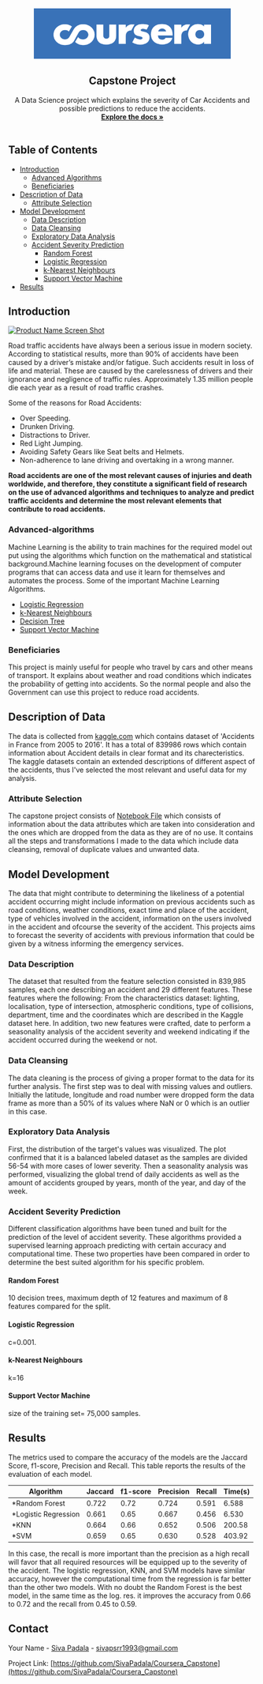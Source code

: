 <!--
*** Thanks for checking out this README Template. If you have a suggestion that would
*** make this better, please fork the repo and create a pull request or simply open
*** an issue with the tag "enhancement".
*** Thanks again! Now go create something AMAZING! :D
-->





<!-- PROJECT SHIELDS -->
<!--
*** I'm using markdown "reference style" links for readability.
*** Reference links are enclosed in brackets [ ] instead of parentheses ( ).
*** See the bottom of this document for the declaration of the reference variables
*** for contributors-url, forks-url, etc. This is an optional, concise syntax you may use.
*** https://www.markdownguide.org/basic-syntax/#reference-style-links
-->




<!-- PROJECT LOGO -->
<br />
<p align="center">
  <a href="https://github.com/othneildrew/Best-README-Template">
    <img src="images/Coursera.png" alt="Coursera" width="400" height="102">
  </a>

  <h2 align="center">Capstone Project</h2>

  <p align="center">
    A Data Science project which explains the severity of Car Accidents and possible predictions to reduce the accidents.  
    <br />
    <a href="https://github.com/SivaPadala/Coursera_Capstone"><strong>Explore the docs »</strong></a>
    <br />
    <br />
    
  </p>
</p>



<!-- TABLE OF CONTENTS -->
## Table of Contents

* [Introduction](#introduction)
  * [Advanced Algorithms](#advanced-algorithms)
  * [Beneficiaries](#beneficiaries)
* [Description of Data](#description-of-data)
  * [Attribute Selection](#attribute-selection)
* [Model Development](#model-development)
  * [Data Description](#data-description)
  * [Data Cleansing](#data-cleansing)
  * [Exploratory Data Analysis](#exploratory-data-analysis)
  * [Accident Severity Prediction](#accident-severity-prediction)
    * [Random Forest](#random-forest)
    * [Logistic Regression](#logistic-regression)
    * [k-Nearest Neighbours](#k-nearest-neighbours)
    * [Support Vector Machine](#support-vector-machine)
* [Results](#results)



<!-- INTRODUCTION -->
## Introduction

[![Product Name Screen Shot][product-screenshot]](https://example.com)

Road traffic accidents have always been a serious issue in modern society. According to statistical results, more than 90% of accidents have been caused by a driver’s mistake and/or fatigue. Such accidents result in loss of life and material. These are caused by the carelessness of drivers and their ignorance and negligence of traffic rules.
Approximately 1.35 million people die each year as a result of road traffic crashes.

Some of the reasons for Road Accidents:
* Over Speeding.
* Drunken Driving.
* Distractions to Driver.
* Red Light Jumping.
* Avoiding Safety Gears like Seat belts and Helmets.
* Non-adherence to lane driving and overtaking in a wrong manner.

**Road accidents are one of the most relevant causes of injuries and death worldwide, and therefore, they constitute a significant field of research on the use of advanced algorithms and techniques to analyze and predict traffic accidents and determine the most relevant elements that contribute to road accidents.**

### Advanced-algorithms
Machine Learning is the ability to train machines for the required model out put using the algorithms which function on the mathematical and statistical background.Machine learning focuses on the development of computer programs that can access data and use it learn for themselves and automates the process. Some of the important Machine Learning Algorithms.
* <a href="https://careerfoundry.com/en/blog/data-analytics/what-is-logistic-regression/" target="_blank">Logistic Regression </a>
* <a href="https://www.analyticsvidhya.com/blog/2018/03/introduction-k-neighbours-algorithm-clustering/" target="_blank">k-Nearest Neighbours</a>
* <a href="https://www.geeksforgeeks.org/decision-tree/" target="_blank">Decision Tree</a>
* <a href="https://towardsdatascience.com/support-vector-machine-introduction-to-machine-learning-algorithms-934a444fca47" target="_blank">Support Vector Machine</a>
### Beneficiaries
This project is mainly useful for people who travel by cars and other means of transport. It explains about weather and road conditions which indicates the probability of getting into accidents. So the normal people and also the Government can use this project to reduce road accidents.


<!-- DESCRIPTION OF DATA -->
## Description of Data

The data is collected from [kaggle.com](https://www.kaggle.com/ahmedlahlou/accidents-in-france-from-2005-to-2016) which contains dataset of 'Accidents in France from 2005 to 2016'. It has a total of 839986 rows which contain information about Accident details in clear format and its charecteristics. The kaggle datasets contain an extended descriptions of different aspect of the accidents, thus I've selected the most relevant and useful data for my analysis.

### Attribute Selection

The capstone project consists of [Notebook File]() which consists of information about the data attributes which are taken into consideration and the ones which are dropped from the data as they are of no use. It contains all the steps and transformations I made to the data which include data cleansing, removal of duplicate values and unwanted data. 



<!-- USAGE EXAMPLES -->
## Model Development

The data that might contribute to determining the likeliness of a potential accident occurring might include information on previous accidents such as road conditions, weather conditions, exact time and place of the accident, type of vehicles involved in the accident, information on the users involved in the accident and ofcourse the severity of the accident. This projects aims to forecast the severity of accidents with previous information that could be given by a witness informing the emergency services.

### Data Description
The dataset that resulted from the feature selection consisted in 839,985 samples, each one describing an accident and 29 different features.
These features where the following:
From the characteristics dataset: lighting, localisation, type of intersection, atmospheric conditions, type of collisions, department, time and the coordinates which are described in the Kaggle dataset here. In addition, two new features were crafted, date to perform a seasonality analysis of the accident severity and weekend indicating if the accident occurred during the weekend or not.
### Data Cleansing
The data cleaning is the process of giving a proper format to the data for its further analysis. The first step was to deal with missing values and outliers. Initially the latitude, longitude and road number were dropped form the data frame as more than a 50% of its values where NaN or 0 which is an outlier in this case.
### Exploratory Data Analysis
First, the distribution of the target's values was visualized. The plot confirmed that it is a balanced labeled dataset as the samples are divided 56-54 with more cases of lower severity. Then a seasonality analysis was performed, visualizing the global trend of daily accidents as well as the amount of accidents grouped by years, month of the year, and day of the week.
### Accident Severity Prediction
Different classification algorithms have been tuned and built for the prediction of the level of accident severity. These algorithms provided a supervised learning approach predicting with certain accuracy and computational time. These two properties have been compared in order to determine the best suited algorithm for his specific problem.

#### Random Forest
10 decision trees, maximum depth of 12 features and maximum of 8 features compared for the split.
#### Logistic Regression
c=0.001.
#### k-Nearest Neighbours
k=16
#### Support Vector Machine
size of the training set= 75,000 samples.


<!-- RESULTS -->
## Results
The metrics used to compare the accuracy of the models are the Jaccard Score, f1-score, Precision and Recall. This table reports the results of the evaluation of each model.



| Algorithm          | Jaccard       | f1-score      | Precision     | Recall        | Time(s)       |
| ------------------ | ------------- | ------------- | ------------- | ------------- | ------------- |
| *Random Forest     |  0.722        | 0.72          | 0.724         | 0.591         | 6.588         |
|*Logistic Regression|  0.661        | 0.65          | 0.667         | 0.456         | 6.530         |
|*KNN                |  0.664        | 0.66          | 0.652         | 0.506         | 200.58        |
|*SVM                |  0.659        | 0.65          | 0.630         | 0.528         | 403.92        |

In this case, the recall is more important than the precision as a high recall will favor that all required resources will be equipped up to the severity of the accident. The logistic regression, KNN, and SVM models have similar accuracy, however the computational time from the regression is far better than the other two models. With no doubt the Random Forest is the best model, in the same time as the log. res. it improves the accuracy from 0.66 to 0.72 and the recall from 0.45 to 0.59.


<!-- CONTACT -->
## Contact

Your Name - [Siva Padala](https://www.linkedin.com/in/siva-rama-reddy-padala-2ab12383) - sivapsrr1993@gmail.com

Project Link: [https://github.com/SivaPadala/Coursera_Capstone](https://github.com/SivaPadala/Coursera_Capstone)








<!-- MARKDOWN LINKS & IMAGES -->
<!-- https://www.markdownguide.org/basic-syntax/#reference-style-links -->
[contributors-shield]: https://img.shields.io/github/contributors/othneildrew/Best-README-Template.svg?style=flat-square
[contributors-url]: https://github.com/othneildrew/Best-README-Template/graphs/contributors
[forks-shield]: https://img.shields.io/github/forks/othneildrew/Best-README-Template.svg?style=flat-square
[forks-url]: https://github.com/othneildrew/Best-README-Template/network/members
[stars-shield]: https://img.shields.io/github/stars/othneildrew/Best-README-Template.svg?style=flat-square
[stars-url]: https://github.com/othneildrew/Best-README-Template/stargazers
[issues-shield]: https://img.shields.io/github/issues/othneildrew/Best-README-Template.svg?style=flat-square
[issues-url]: https://github.com/othneildrew/Best-README-Template/issues
[license-shield]: https://img.shields.io/github/license/othneildrew/Best-README-Template.svg?style=flat-square
[license-url]: https://github.com/othneildrew/Best-README-Template/blob/master/LICENSE.txt
[linkedin-shield]: https://img.shields.io/badge/-LinkedIn-black.svg?style=flat-square&logo=linkedin&colorB=555
[linkedin-url]: https://linkedin.com/in/othneildrew
[product-screenshot]: images/screenshot.png
